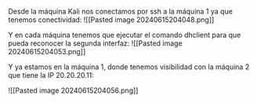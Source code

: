 Desde la máquina Kali nos conectamos por ssh a la máquina 1 ya que tenemos conectividad:
![[Pasted image 20240615204048.png]]

Y en cada máquina tenemos que ejecutar el comando dhclient para que pueda reconocer la segunda interfaz:
![[Pasted image 20240615204053.png]]

Y ya estamos en la máquina 1, donde tenemos visibilidad con la máquina 2 que tiene la IP 20.20.20.11:

![[Pasted image 20240615204056.png]]